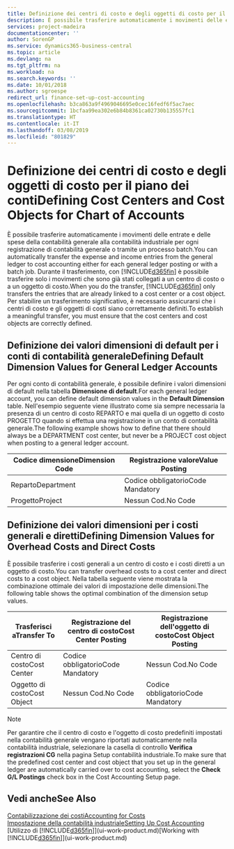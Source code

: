 ```yaml
---
title: Definizione dei centri di costo e degli oggetti di costo per il piano dei conti | Microsoft Docs
description: È possibile trasferire automaticamente i movimenti delle entrate e delle spese della contabilità generale alla contabilità industriale per ogni registrazione di contabilità generale o tramite un processo batch. Durante il trasferimento, il sistema trasferisce solo i movimenti che sono già stati collegati a un centro di costo o a un oggetto di costo. Per stabilire un trasferimento significativo, è necessario assicurarsi che i centri di costo e gli oggetti di costi siano correttamente definiti.
services: project-madeira
documentationcenter: ''
author: SorenGP
ms.service: dynamics365-business-central
ms.topic: article
ms.devlang: na
ms.tgt_pltfrm: na
ms.workload: na
ms.search.keywords: ''
ms.date: 10/01/2018
ms.author: sgroespe
redirect_url: finance-set-up-cost-accounting
ms.openlocfilehash: b3ca863a9f4969046695e0cec16fedf6f5ac7aec
ms.sourcegitcommit: 1bcfaa99ea302e6b84b8361ca02730b135557fc1
ms.translationtype: HT
ms.contentlocale: it-IT
ms.lasthandoff: 03/08/2019
ms.locfileid: "801829"
---
```

# <a name="defining-cost-centers-and-cost-objects-for-chart-of-accounts"></a><span data-ttu-id="4c90f-105">Definizione dei centri di costo e degli oggetti di costo per il piano dei conti</span><span class="sxs-lookup"><span data-stu-id="4c90f-105">Defining Cost Centers and Cost Objects for Chart of Accounts</span></span>
<span data-ttu-id="4c90f-106">È possibile trasferire automaticamente i movimenti delle entrate e delle spese della contabilità generale alla contabilità industriale per ogni registrazione di contabilità generale o tramite un processo batch.</span><span class="sxs-lookup"><span data-stu-id="4c90f-106">You can automatically transfer the expense and income entries from the general ledger to cost accounting either for each general ledger posting or with a batch job.</span></span> <span data-ttu-id="4c90f-107">Durante il trasferimento, con [!INCLUDE[d365fin](includes/d365fin_md.md)] è possibile trasferire solo i movimenti che sono già stati collegati a un centro di costo o a un oggetto di costo.</span><span class="sxs-lookup"><span data-stu-id="4c90f-107">When you do the transfer, [!INCLUDE[d365fin](includes/d365fin_md.md)] only transfers the entries that are already linked to a cost center or a cost object.</span></span> <span data-ttu-id="4c90f-108">Per stabilire un trasferimento significativo, è necessario assicurarsi che i centri di costo e gli oggetti di costi siano correttamente definiti.</span><span class="sxs-lookup"><span data-stu-id="4c90f-108">To establish a meaningful transfer, you must ensure that the cost centers and cost objects are correctly defined.</span></span>  

## <a name="defining-default-dimension-values-for-general-ledger-accounts"></a><span data-ttu-id="4c90f-109">Definizione dei valori dimensioni di default per i conti di contabilità generale</span><span class="sxs-lookup"><span data-stu-id="4c90f-109">Defining Default Dimension Values for General Ledger Accounts</span></span>  
<span data-ttu-id="4c90f-110">Per ogni conto di contabilità generale, è possibile definire i valori dimensioni di default nella tabella **Dimensione di default**.</span><span class="sxs-lookup"><span data-stu-id="4c90f-110">For each general ledger account, you can define default dimension values in the **Default Dimension** table.</span></span> <span data-ttu-id="4c90f-111">Nell'esempio seguente viene illustrato come sia sempre necessaria la presenza di un centro di costo REPARTO e mai quella di un oggetto di costo PROGETTO quando si effettua una registrazione in un conto di contabilità generale.</span><span class="sxs-lookup"><span data-stu-id="4c90f-111">The following example shows how to define that there should always be a DEPARTMENT cost center, but never be a PROJECT cost object when posting to a general ledger account.</span></span>  

|<span data-ttu-id="4c90f-112">**Codice dimensione**</span><span class="sxs-lookup"><span data-stu-id="4c90f-112">**Dimension Code**</span></span>|<span data-ttu-id="4c90f-113">**Registrazione valore**</span><span class="sxs-lookup"><span data-stu-id="4c90f-113">**Value Posting**</span></span>|  
|------------------------------------------|-----------------------------------------|  
|<span data-ttu-id="4c90f-114">Reparto</span><span class="sxs-lookup"><span data-stu-id="4c90f-114">Department</span></span>|<span data-ttu-id="4c90f-115">Codice obbligatorio</span><span class="sxs-lookup"><span data-stu-id="4c90f-115">Code Mandatory</span></span>|  
|<span data-ttu-id="4c90f-116">Progetto</span><span class="sxs-lookup"><span data-stu-id="4c90f-116">Project</span></span>|<span data-ttu-id="4c90f-117">Nessun Cod.</span><span class="sxs-lookup"><span data-stu-id="4c90f-117">No Code</span></span>|  

## <a name="defining-dimension-values-for-overhead-costs-and-direct-costs"></a><span data-ttu-id="4c90f-118">Definizione dei valori dimensioni per i costi generali e diretti</span><span class="sxs-lookup"><span data-stu-id="4c90f-118">Defining Dimension Values for Overhead Costs and Direct Costs</span></span>  
 <span data-ttu-id="4c90f-119">È possibile trasferire i costi generali a un centro di costo e i costi diretti a un oggetto di costo.</span><span class="sxs-lookup"><span data-stu-id="4c90f-119">You can transfer overhead costs to a cost center and direct costs to a cost object.</span></span> <span data-ttu-id="4c90f-120">Nella tabella seguente viene mostrata la combinazione ottimale dei valori di impostazione delle dimensioni.</span><span class="sxs-lookup"><span data-stu-id="4c90f-120">The following table shows the optimal combination of the dimension setup values.</span></span>  

|<span data-ttu-id="4c90f-121">Trasferisci a</span><span class="sxs-lookup"><span data-stu-id="4c90f-121">Transfer To</span></span>|<span data-ttu-id="4c90f-122">Registrazione del centro di costo</span><span class="sxs-lookup"><span data-stu-id="4c90f-122">Cost Center Posting</span></span>|<span data-ttu-id="4c90f-123">Registrazione dell'oggetto di costo</span><span class="sxs-lookup"><span data-stu-id="4c90f-123">Cost Object Posting</span></span>|  
|-----------------|-------------------------|-------------------------|  
|<span data-ttu-id="4c90f-124">Centro di costo</span><span class="sxs-lookup"><span data-stu-id="4c90f-124">Cost Center</span></span>|<span data-ttu-id="4c90f-125">Codice obbligatorio</span><span class="sxs-lookup"><span data-stu-id="4c90f-125">Code Mandatory</span></span>|<span data-ttu-id="4c90f-126">Nessun Cod.</span><span class="sxs-lookup"><span data-stu-id="4c90f-126">No Code</span></span>|  
|<span data-ttu-id="4c90f-127">Oggetto di costo</span><span class="sxs-lookup"><span data-stu-id="4c90f-127">Cost Object</span></span>|<span data-ttu-id="4c90f-128">Nessun Cod.</span><span class="sxs-lookup"><span data-stu-id="4c90f-128">No Code</span></span>|<span data-ttu-id="4c90f-129">Codice obbligatorio</span><span class="sxs-lookup"><span data-stu-id="4c90f-129">Code Mandatory</span></span>|  

> [!NOTE]  
>  <span data-ttu-id="4c90f-130">Per garantire che il centro di costo e l'oggetto di costo predefiniti impostati nella contabilità generale vengano riportati automaticamente nella contabilità industriale, selezionare la casella di controllo **Verifica registrazioni CG** nella pagina Setup contabilità industriale.</span><span class="sxs-lookup"><span data-stu-id="4c90f-130">To make sure that the predefined cost center and cost object that you set up in the general ledger are automatically carried over to cost accounting, select the **Check G/L Postings** check box in the Cost Accounting Setup page.</span></span>  

## <a name="see-also"></a><span data-ttu-id="4c90f-131">Vedi anche</span><span class="sxs-lookup"><span data-stu-id="4c90f-131">See Also</span></span>  
[<span data-ttu-id="4c90f-132">Contabilizzazione dei costi</span><span class="sxs-lookup"><span data-stu-id="4c90f-132">Accounting for Costs</span></span>](finance-manage-cost-accounting.md)  
[<span data-ttu-id="4c90f-133">Impostazione della contabilità industriale</span><span class="sxs-lookup"><span data-stu-id="4c90f-133">Setting Up Cost Accounting</span></span>](finance-set-up-cost-accounting.md)  
<span data-ttu-id="4c90f-134">[Utilizzo di [!INCLUDE[d365fin](includes/d365fin_md.md)]](ui-work-product.md)</span><span class="sxs-lookup"><span data-stu-id="4c90f-134">[Working with [!INCLUDE[d365fin](includes/d365fin_md.md)]](ui-work-product.md)</span></span>
